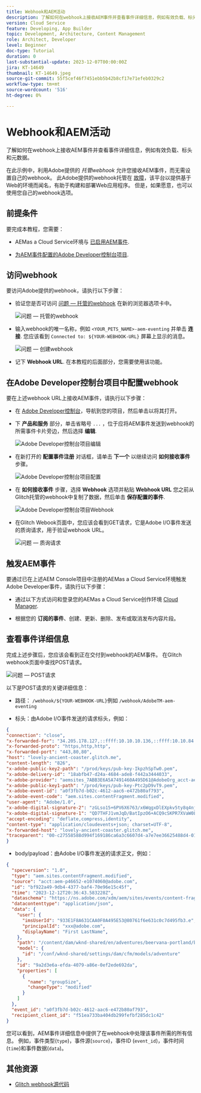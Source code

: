 ```yaml
---
title: Webhook和AEM活动
description: 了解如何在webhook上接收AEM事件并查看事件详细信息，例如有效负载、标头和元数据。
version: Cloud Service
feature: Developing, App Builder
topic: Development, Architecture, Content Management
role: Architect, Developer
level: Beginner
doc-type: Tutorial
duration: 0
last-substantial-update: 2023-12-07T00:00:00Z
jira: KT-14649
thumbnail: KT-14649.jpeg
source-git-commit: 55f5cef46f7451ebb5b42b8cf17e71efeb0329c2
workflow-type: tm+mt
source-wordcount: '516'
ht-degree: 0%

---
```



# Webhook和AEM活动

了解如何在webhook上接收AEM事件并查看事件详细信息，例如有效负载、标头和元数据。

在此示例中，利用Adobe提供的 _托管webhook_ 允许您接收AEM事件，而无需设置自己的webhook。 此Adobe提供的webhook托管在 [故障](https://glitch.com/)，该平台以提供基于Web的环境而闻名，有助于构建和部署Web应用程序。 但是，如果愿意，也可以使用您自己的webhook选项。

## 前提条件

要完成本教程，您需要：

- AEMas a Cloud Service环境与 [已启用AEM事件](https://developer.adobe.com/experience-cloud/experience-manager-apis/guides/events/#enable-aem-events-on-your-aem-cloud-service-environment).

- [为AEM事件配置的Adobe Developer控制台项目](https://developer.adobe.com/experience-cloud/experience-manager-apis/guides/events/#how-to-subscribe-to-aem-events-in-the-adobe-developer-console).

## 访问webhook

要访问Adobe提供的webhook，请执行以下步骤：

- 验证您是否可访问 [问题 — 托管的webhook](https://lovely-ancient-coaster.glitch.me/) 在新的浏览器选项卡中。

  ![问题 — 托管的webhook](../assets/examples/webhook/glitch-hosted-webhook.png)

- 输入webhook的唯一名称，例如 `<YOUR_PETS_NAME>-aem-eventing` 并单击 **连接**. 您应该看到 `Connected to: ${YOUR-WEBHOOK-URL}` 屏幕上显示的消息。

  ![问题 — 创建webhook](../assets/examples/webhook/glitch-create-webhook.png)

- 记下 **Webhook URL**. 在本教程的后面部分，您需要使用该功能。

## 在Adobe Developer控制台项目中配置webhook

要在上述webhook URL上接收AEM事件，请执行以下步骤：

- 在 [Adobe Developer控制台](https://developer.adobe.com)，导航到您的项目，然后单击以将其打开。

- 下 **产品和服务** 部分，单击省略号 `...` ，位于应将AEM事件发送到webhook的所需事件卡片旁边，然后选择 **编辑**.

  ![Adobe Developer控制台项目编辑](../assets/examples/webhook/adobe-developer-console-project-edit.png)

- 在新打开的 **配置事件注册** 对话框，请单击 **下一个** 以继续访问 **如何接收事件** 步骤。

  ![Adobe Developer控制台项目配置](../assets/examples/webhook/adobe-developer-console-project-configure.png)

- 在 **如何接收事件** 步骤，选择 **Webhook** 选项并粘贴 **Webhook URL** 您之前从Glitch托管的webhook中复制了数据，然后单击 **保存配置的事件**.

  ![Adobe Developer控制台项目Webhook](../assets/examples/webhook/adobe-developer-console-project-webhook.png)

- 在Glitch Webook页面中，您应该会看到GET请求，它是Adobe I/O事件发送的质询请求，用于验证webhook URL。

  ![问题 — 质询请求](../assets/examples/webhook/glitch-challenge-request.png)


## 触发AEM事件

要通过已在上述AEM Console项目中注册的AEMas a Cloud Service环境触发Adobe Developer事件，请执行以下步骤：

- 通过以下方式访问和登录您的AEMas a Cloud Service创作环境 [Cloud Manager](https://my.cloudmanager.adobe.com/).

- 根据您的 **订阅的事件**、创建、更新、删除、发布或取消发布内容片段。

## 查看事件详细信息

完成上述步骤后，您应该会看到正在交付到webhook的AEM事件。 在Glitch webhook页面中查找POST请求。

![问题 — POST请求](../assets/examples/webhook/glitch-post-request.png)

以下是POST请求的关键详细信息：

- 路径： `/webhook/${YOUR-WEBHOOK-URL}`例如 `/webhook/AdobeTM-aem-eventing`

- 标头：由Adobe I/O事件发送的请求标头，例如：

```json
{
"connection": "close",
"x-forwarded-for": "34.205.178.127,::ffff:10.10.10.136,::ffff:10.10.84.114",
"x-forwarded-proto": "https,http,http",
"x-forwarded-port": "443,80,80",
"host": "lovely-ancient-coaster.glitch.me",
"content-length": "826",
"x-adobe-public-key2-path": "/prod/keys/pub-key-IkpzhSpTw0.pem",
"x-adobe-delivery-id": "18abfb47-d24a-4684-ade8-f442a3444033",
"x-adobe-provider": "aemsites_7ABB3E6A5A7491460A495D61@AdobeOrg_acct-aem-p46652-e1074060@adobe.com",
"x-adobe-public-key1-path": "/prod/keys/pub-key-Ptc2pD9vT9.pem",
"x-adobe-event-id": "a0f3fb7d-b02c-4612-aac6-e472b80af793",
"x-adobe-event-code": "aem.sites.contentFragment.modified",
"user-agent": "Adobe/1.0",
"x-adobe-digital-signature-2": "zGLso15+6PV6X6763/x6WqgxDlEXpkv5ty8q4njaq3aUngAI9VCcYonbScEjljRluzjZ05uMJmRfNxwjj60syxEJPuc0dpmMU635gfna7I4T7IaHs496wx4m2E5mvCM+aKbNQ+NPOutyTqI8Ovq29P2P87GIgMlGhAtOaxRVGNc6ksBxc2tCWbrKUhW8hPJ0sHphU499dN4TT32xrZaiRw4akT3M/hYydsA8dcWpJ7S4dpuDS21YyDHAB8s9Dawtr3fyPEyLgZzpwZDfCqQ8gdSCGqKscE4pScwqPkKOYCHDnBvDZVe583jhcZbHGjk7Ncp/FrgQk7avWsk5XlzcuA==",
"x-adobe-digital-signature-1": "QD7THFJ1vmJqD/BatIpzO6+ACQ9cSKPR7XVaW0LI7cN/xs7ucyri6dmkerOPe9EJpjGoqCg8rxWedrIRQB3lgVskChbHH3Ujx5YG0aTQLSd1Lsn5CFbW1U0l0GqId9Cnd6MccrqSznZXcdW1rMFuRk8+gqwabBifSaLbu3r30G5hmqQd72VtiYTE4m23O3jYIMiv62pRP+a+p4NjNj1XG320uRSry+BPniTjDJ6oN/Ng7aUEKML8idZ/ZTqeh/rJSrVO95UryUolFDRwDkRn5zKonbvhSLAeXzaPhvimWUHtldq9M1WTyRMpsBk8BRzaklxlq+woJ2UjYPUIEzjotw==",
"accept-encoding": "deflate,compress,identity",
"content-type": "application/cloudevents+json; charset=UTF-8",
"x-forwarded-host": "lovely-ancient-coaster.glitch.me",
"traceparent": "00-c27558588d994f169186ca6a3c6607d4-a7e7ee36625488d4-01"
}
```

- body/payload：由Adobe I/O事件发送的请求正文，例如：

```json
{
  "specversion": "1.0",
  "type": "aem.sites.contentFragment.modified",
  "source": "acct:aem-p46652-e1074060@adobe.com",
  "id": "bf922a49-9db4-4377-baf4-70e96e15c45f",
  "time": "2023-12-12T20:36:43.583228Z",
  "dataschema": "https://ns.adobe.com/xdm/aem/sites/events/content-fragment-modified.json",
  "datacontenttype": "application/json",
  "data": {
    "user": {
      "imsUserId": "933E1F8A631CAA0F0A495E53@80761f6e631c0c7d495fb3.e",
      "principalId": "xxx@adobe.com",
      "displayName": "First LastName",
    },
    "path": "/content/dam/wknd-shared/en/adventures/beervana-portland/beervana-in-portland",
    "model": {
      "id": "/conf/wknd-shared/settings/dam/cfm/models/adventure"
    },
    "id": "9a2d3e6a-efda-4079-a86e-0ef2ede692da",
    "properties": [
      {
        "name": "groupSize",
        "changeType": "modified"
      }
    ]
  },
  "event_id": "a0f3fb7d-b02c-4612-aac6-e472b80af793",
  "recipient_client_id": "f51ea733ba404db299fefbf285dc1c42"
}
```

您可以看到，AEM事件详细信息中提供了在webhook中处理该事件所需的所有信息。 例如，事件类型(`type`)，事件源(`source`)，事件ID (`event_id`)，事件时间(`time`)和事件数据(`data`)。

## 其他资源

- [Glitch webhook源代码](https://glitch.com/edit/#!/lovely-ancient-coaster)